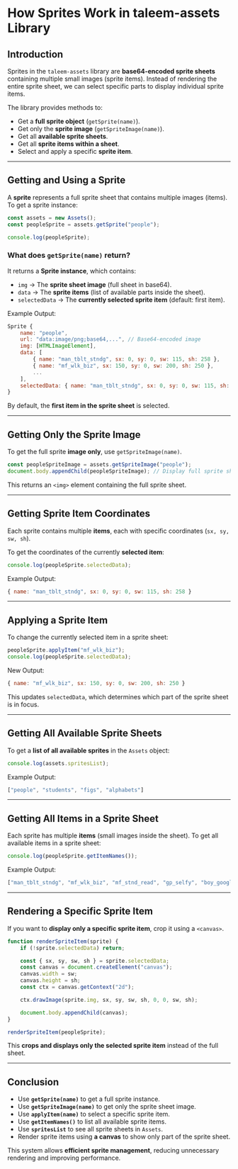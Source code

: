 # **How Sprites Work in taleem-assets Library**

## **Introduction**
Sprites in the `taleem-assets` library are **base64-encoded sprite sheets** containing multiple small images (sprite items). Instead of rendering the entire sprite sheet, we can select specific parts to display individual sprite items.

The library provides methods to:
- Get a **full sprite object** (`getSprite(name)`).
- Get only the **sprite image** (`getSpriteImage(name)`).
- Get all **available sprite sheets**.
- Get all **sprite items within a sheet**.
- Select and apply a specific **sprite item**.

---

## **Getting and Using a Sprite**
A **sprite** represents a full sprite sheet that contains multiple images (items). To get a sprite instance:

```js
const assets = new Assets();
const peopleSprite = assets.getSprite("people");

console.log(peopleSprite);
```

### **What does `getSprite(name)` return?**
It returns a **Sprite instance**, which contains:
- `img` → The **sprite sheet image** (full sheet in base64).
- `data` → The **sprite items** (list of available parts inside the sheet).
- `selectedData` → The **currently selected sprite item** (default: first item).

Example Output:
```js
Sprite {
    name: "people",
    url: "data:image/png;base64,...", // Base64-encoded image
    img: [HTMLImageElement],
    data: [
        { name: "man_tblt_stndg", sx: 0, sy: 0, sw: 115, sh: 258 },
        { name: "mf_wlk_biz", sx: 150, sy: 0, sw: 200, sh: 250 },
        ...
    ],
    selectedData: { name: "man_tblt_stndg", sx: 0, sy: 0, sw: 115, sh: 258 }
}
```

By default, the **first item in the sprite sheet** is selected.

---

## **Getting Only the Sprite Image**
To get the full sprite **image only**, use `getSpriteImage(name)`.

```js
const peopleSpriteImage = assets.getSpriteImage("people");
document.body.appendChild(peopleSpriteImage); // Display full sprite sheet
```

This returns an `<img>` element containing the full sprite sheet.

---

## **Getting Sprite Item Coordinates**
Each sprite contains multiple **items**, each with specific coordinates (`sx, sy, sw, sh`).

To get the coordinates of the currently **selected item**:

```js
console.log(peopleSprite.selectedData);
```

Example Output:
```js
{ name: "man_tblt_stndg", sx: 0, sy: 0, sw: 115, sh: 258 }
```

---

## **Applying a Sprite Item**
To change the currently selected item in a sprite sheet:

```js
peopleSprite.applyItem("mf_wlk_biz");
console.log(peopleSprite.selectedData);
```

New Output:
```js
{ name: "mf_wlk_biz", sx: 150, sy: 0, sw: 200, sh: 250 }
```

This updates `selectedData`, which determines which part of the sprite sheet is in focus.

---

## **Getting All Available Sprite Sheets**
To get a **list of all available sprites** in the `Assets` object:

```js
console.log(assets.spritesList);
```

Example Output:
```js
["people", "students", "figs", "alphabets"]
```

---

## **Getting All Items in a Sprite Sheet**
Each sprite has multiple **items** (small images inside the sheet). To get all available items in a sprite sheet:

```js
console.log(peopleSprite.getItemNames());
```

Example Output:
```js
["man_tblt_stndg", "mf_wlk_biz", "mf_stnd_read", "gp_selfy", "boy_googles"]
```

---

## **Rendering a Specific Sprite Item**
If you want to **display only a specific sprite item**, crop it using a `<canvas>`.

```js
function renderSpriteItem(sprite) {
    if (!sprite.selectedData) return;

    const { sx, sy, sw, sh } = sprite.selectedData;
    const canvas = document.createElement("canvas");
    canvas.width = sw;
    canvas.height = sh;
    const ctx = canvas.getContext("2d");

    ctx.drawImage(sprite.img, sx, sy, sw, sh, 0, 0, sw, sh);

    document.body.appendChild(canvas);
}

renderSpriteItem(peopleSprite);
```

This **crops and displays only the selected sprite item** instead of the full sheet.

---

## **Conclusion**
- Use **`getSprite(name)`** to get a full sprite instance.
- Use **`getSpriteImage(name)`** to get only the sprite sheet image.
- Use **`applyItem(name)`** to select a specific sprite item.
- Use **`getItemNames()`** to list all available sprite items.
- Use **`spritesList`** to see all sprite sheets in `Assets`.
- Render sprite items using **a canvas** to show only part of the sprite sheet.

This system allows **efficient sprite management**, reducing unnecessary rendering and improving performance.

